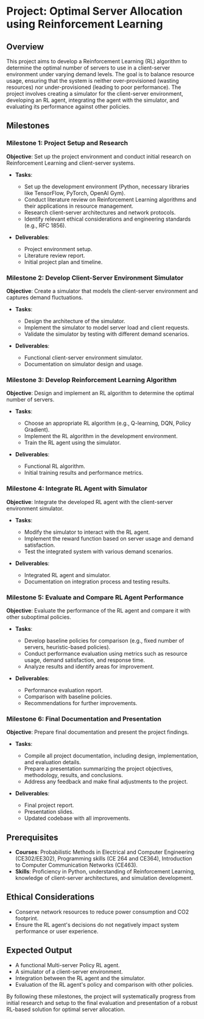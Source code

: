 # Project: Optimal Server Allocation using Reinforcement Learning

## Overview
This project aims to develop a Reinforcement Learning (RL) algorithm to determine the optimal number of servers to use in a client-server environment under varying demand levels. The goal is to balance resource usage, ensuring that the system is neither over-provisioned (wasting resources) nor under-provisioned (leading to poor performance). The project involves creating a simulator for the client-server environment, developing an RL agent, integrating the agent with the simulator, and evaluating its performance against other policies.

## Milestones

### Milestone 1: Project Setup and Research
**Objective**: Set up the project environment and conduct initial research on Reinforcement Learning and client-server systems.

- **Tasks**:
  - Set up the development environment (Python, necessary libraries like TensorFlow, PyTorch, OpenAI Gym).
  - Conduct literature review on Reinforcement Learning algorithms and their applications in resource management.
  - Research client-server architectures and network protocols.
  - Identify relevant ethical considerations and engineering standards (e.g., RFC 1856).

- **Deliverables**:
  - Project environment setup.
  - Literature review report.
  - Initial project plan and timeline.

### Milestone 2: Develop Client-Server Environment Simulator
**Objective**: Create a simulator that models the client-server environment and captures demand fluctuations.

- **Tasks**:
  - Design the architecture of the simulator.
  - Implement the simulator to model server load and client requests.
  - Validate the simulator by testing with different demand scenarios.

- **Deliverables**:
  - Functional client-server environment simulator.
  - Documentation on simulator design and usage.

### Milestone 3: Develop Reinforcement Learning Algorithm
**Objective**: Design and implement an RL algorithm to determine the optimal number of servers.

- **Tasks**:
  - Choose an appropriate RL algorithm (e.g., Q-learning, DQN, Policy Gradient).
  - Implement the RL algorithm in the development environment.
  - Train the RL agent using the simulator.

- **Deliverables**:
  - Functional RL algorithm.
  - Initial training results and performance metrics.

### Milestone 4: Integrate RL Agent with Simulator
**Objective**: Integrate the developed RL agent with the client-server environment simulator.

- **Tasks**:
  - Modify the simulator to interact with the RL agent.
  - Implement the reward function based on server usage and demand satisfaction.
  - Test the integrated system with various demand scenarios.

- **Deliverables**:
  - Integrated RL agent and simulator.
  - Documentation on integration process and testing results.

### Milestone 5: Evaluate and Compare RL Agent Performance
**Objective**: Evaluate the performance of the RL agent and compare it with other suboptimal policies.

- **Tasks**:
  - Develop baseline policies for comparison (e.g., fixed number of servers, heuristic-based policies).
  - Conduct performance evaluation using metrics such as resource usage, demand satisfaction, and response time.
  - Analyze results and identify areas for improvement.

- **Deliverables**:
  - Performance evaluation report.
  - Comparison with baseline policies.
  - Recommendations for further improvements.

### Milestone 6: Final Documentation and Presentation
**Objective**: Prepare final documentation and present the project findings.

- **Tasks**:
  - Compile all project documentation, including design, implementation, and evaluation details.
  - Prepare a presentation summarizing the project objectives, methodology, results, and conclusions.
  - Address any feedback and make final adjustments to the project.

- **Deliverables**:
  - Final project report.
  - Presentation slides.
  - Updated codebase with all improvements.

## Prerequisites
- **Courses**: Probabilistic Methods in Electrical and Computer Engineering (CE302/EE302), Programming skills (CE 264 and CE364), Introduction to Computer Communication Networks (CE463).
- **Skills**: Proficiency in Python, understanding of Reinforcement Learning, knowledge of client-server architectures, and simulation development.

## Ethical Considerations
- Conserve network resources to reduce power consumption and CO2 footprint.
- Ensure the RL agent's decisions do not negatively impact system performance or user experience.

## Expected Output
- A functional Multi-server Policy RL agent.
- A simulator of a client-server environment.
- Integration between the RL agent and the simulator.
- Evaluation of the RL agent's policy and comparison with other policies.

By following these milestones, the project will systematically progress from initial research and setup to the final evaluation and presentation of a robust RL-based solution for optimal server allocation.
